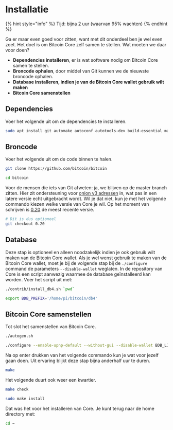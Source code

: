 # Installatie

{% hint style="info" %}
Tijd: bijna 2 uur \(waarvan 95% wachten\)
{% endhint %}

Ga er maar even goed voor zitten, want met dit onderdeel ben je wel even zoet. Het doel is om Bitcoin Core zelf samen te stellen. Wat moeten we daar voor doen?

* **Dependencies installeren**, er is wat software nodig om Bitcoin Core samen te stellen.
* **Broncode ophalen**, door middel van Git kunnen we de nieuwste broncode ophalen.
* **Database installeren, indien je van de Bitcoin Core wallet gebruik wilt maken**
* **Bitcoin Core samenstellen**

## Dependencies

Voer het volgende uit om de dependencies te installeren.

```bash
sudo apt install git automake autoconf autotools-dev build-essential make pkg-config protobuf-compiler libminiupnpc-dev libprotobuf-dev libdb++-dev libzmq3-dev libsqlite3-dev libboost-thread-dev libboost-test-dev libboost-all-dev libevent-dev libtool libssl-dev libboost-system-dev libboost-filesystem-dev -y
```

## Broncode

Voer het volgende uit om de code binnen te halen.

```bash
git clone https://github.com/bitcoin/bitcoin
```

```bash
cd bitcoin
```

Voor de mensen die iets van Git afweten: ja, we blijven op de master branch zitten. Hier zit ondersteuning voor [onion v3 adressen](https://bitcoinmagazine.nl/2020/10/bitcoin-core-tor-v3/) in, wat pas in een latere versie echt uitgebracht wordt. Wil je dat niet, kun je met het volgende commando kiezen welke versie van Core je wil. Op het moment van schrijven is [0.20](https://github.com/bitcoin/bitcoin/tags) de meest recente versie.

```bash
# Dit is dus optioneel
git checkout 0.20
```

## Database

Deze stap is optioneel en alleen noodzakelijk indien je ook gebruik wilt maken van de Bitcoin Core wallet. Als je wel wenst gebruik te maken van de Bitcoin Core wallet, moet je bij de volgende stap bij de `./configure` command de parameters `--disable-wallet` weglaten.
In de repository van Core is een script aanwezig waarmee de database geïnstalleerd kan worden. Voer het script uit met:

```bash
./contrib/install_db4.sh `pwd`
```

```bash
export BDB_PREFIX='/home/pi/bitcoin/db4'
```

## Bitcoin Core samenstellen

Tot slot het samenstellen van Bitcoin Core.

```bash
./autogen.sh
```

```bash
./configure --enable-upnp-default --without-gui --disable-wallet BDB_LIBS="-L${BDB_PREFIX}/lib -ldb_cxx-4.8" BDB_CFLAGS="-I${BDB_PREFIX}/include"
```

Na op enter drukken van het volgende commando kun je wat voor jezelf gaan doen. Uit ervaring blijkt deze stap bijna anderhalf uur te duren.

```bash
make
```

Het volgende duurt ook weer een kwartier.

```bash
make check
```

```bash
sudo make install
```

Dat was het voor het installeren van Core. Je kunt terug naar de home directory met:

```bash
cd ~
```

